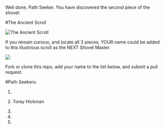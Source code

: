Well done, Path Seeker. You have discovered the second piece of the shovel:

#The Ancient Scroll

![](http://i1098.photobucket.com/albums/g380/shovelmaster1/scroll_zps5urprbos.jpg "The Ancient Scroll")

If you remain curious, and locate all 3 pieces, YOUR name could be added to this illustrious scroll as the NEXT Shovel Master.

![](http://i1098.photobucket.com/albums/g380/shovelmaster1/sponge_zpspjgjfc8u.gif "")

Fork or clone this repo, add your name to the list below, and submit a pull request.

#Path Seekers:

1.

2. Torey Hickman

3.

4.

5.
